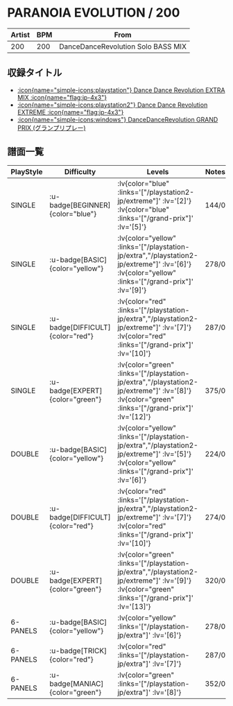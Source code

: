 # PARANOIA EVOLUTION / 200

|Artist|BPM|From|
|------|---|----|
|200|200|DanceDanceRevolution Solo BASS MIX|

## 収録タイトル

- [ :icon{name="simple-icons:playstation"} Dance Dance Revolution EXTRA MIX :icon{name="flag:jp-4x3"} ](/playstation-jp/extra)
- [ :icon{name="simple-icons:playstation2"} Dance Dance Revolution EXTREME :icon{name="flag:jp-4x3"} ](/playstation2-jp/extreme)
- [ :icon{name="simple-icons:windows"} DanceDanceRevolution GRAND PRIX (グランプリプレー)](/grand-prix)

## 譜面一覧

|PlayStyle|Difficulty|Levels|Notes|Movie|
|---------|----------|------|-----|-----|
|SINGLE| :u-badge[BEGINNER]{color="blue"} | :lv{color="blue" :links='["/playstation2-jp/extreme"]' :lv='[2]'}  :lv{color="blue" :links='["/grand-prix"]' :lv='[5]'} |144/0||
|SINGLE| :u-badge[BASIC]{color="yellow"} | :lv{color="yellow" :links='["/playstation-jp/extra","/playstation2-jp/extreme"]' :lv='[6]'}  :lv{color="yellow" :links='["/grand-prix"]' :lv='[9]'} |278/0||
|SINGLE| :u-badge[DIFFICULT]{color="red"} | :lv{color="red" :links='["/playstation-jp/extra","/playstation2-jp/extreme"]' :lv='[7]'}  :lv{color="red" :links='["/grand-prix"]' :lv='[10]'} |287/0||
|SINGLE| :u-badge[EXPERT]{color="green"} | :lv{color="green" :links='["/playstation-jp/extra","/playstation2-jp/extreme"]' :lv='[8]'}  :lv{color="green" :links='["/grand-prix"]' :lv='[12]'} |375/0||
|DOUBLE| :u-badge[BASIC]{color="yellow"} | :lv{color="yellow" :links='["/playstation-jp/extra","/playstation2-jp/extreme"]' :lv='[5]'}  :lv{color="yellow" :links='["/grand-prix"]' :lv='[6]'} |224/0||
|DOUBLE| :u-badge[DIFFICULT]{color="red"} | :lv{color="red" :links='["/playstation-jp/extra","/playstation2-jp/extreme"]' :lv='[7]'}  :lv{color="red" :links='["/grand-prix"]' :lv='[10]'} |274/0||
|DOUBLE| :u-badge[EXPERT]{color="green"} | :lv{color="green" :links='["/playstation-jp/extra","/playstation2-jp/extreme"]' :lv='[9]'}  :lv{color="green" :links='["/grand-prix"]' :lv='[13]'} |320/0||
|6-PANELS| :u-badge[BASIC]{color="yellow"} | :lv{color="yellow" :links='["/playstation-jp/extra"]' :lv='[6]'} |278/0||
|6-PANELS| :u-badge[TRICK]{color="red"} | :lv{color="red" :links='["/playstation-jp/extra"]' :lv='[7]'} |287/0||
|6-PANELS| :u-badge[MANIAC]{color="green"} | :lv{color="green" :links='["/playstation-jp/extra"]' :lv='[8]'} |352/0||
